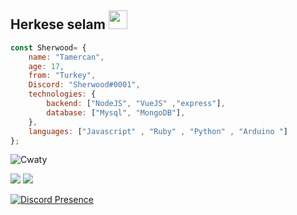 ## Herkese selam <img src="https://cdn.discordapp.com/emojis/840877248331382836.gif?v=1" width="30px">

```js
const Sherwood= {
    name: "Tamercan",
    age: 17,
    from: "Turkey",
    Discord: "Sherwood#0001",
    technologies: {
        backend: ["NodeJS", "VueJS" ,"express"],
        database: ["Mysql", "MongoDB"],
    },
    languages: ["Javascript" , "Ruby" , "Python" , "Arduino "]
};
```

<img src="https://komarev.com/ghpvc/?username=Cwaty&label=Ziyaretçi%20Sayısı&color=3bb94e" alt="Cwaty"/>
<link rel="stylesheet" href="https://maxcdn.bootstrapcdn.com/font-awesome/4.4.0/css/font-awesome.min.css">
 
<p align="left">
<a href="https://instagram.com/tamercwn" target"blank_"><img src="https://img.shields.io/badge/INSTAGRAM%20-0e0101.svg?&style=for-the-badge&logo=instagram&logoColor=white"></a>
<a href="https://open.spotify.com/user/tbegsqrmhkkopy8rtuwxr3x0w" target"blank_"><img src="https://img.shields.io/badge/Spotify%20-0e0101.svg?&style=for-the-badge&logo=spotify&logoColor=white"></a>
 

[![Discord Presence](https://lanyard-profile-readme.vercel.app/api/338768594899042304?theme=dark&bg=0e0101&animated=false&hideDiscrim=false&borderRadius=30px)](https://discord.com/users/338768594899042304)


